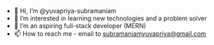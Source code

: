 - 👋 Hi, I’m @yuvapriya-subramaniam
- 👀 I’m interested in learning new technologies and a problem solver
- 🌱 I’m an aspiring full-stack developer (MERN)
- 📫 How to reach me - email to subramaniamyuvapriya@gmail.com

<!---
yuvapriya-subramaniam/yuvapriya-subramaniam is a ✨ special ✨ repository because its `README.md` (this file) appears on your GitHub profile.
You can click the Preview link to take a look at your changes.
--->
